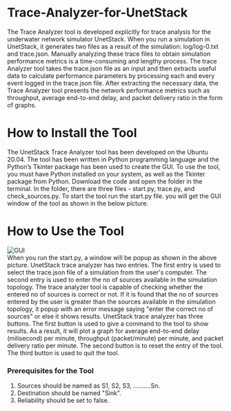 # Trace-Analyzer-for-UnetStack
The Trace Analyzer tool is developed explicitly for trace analysis for the underwater network simulator UnetStack.  When you run a simulation in UnetStack, it generates two files as a result of the simulation: log/log-0.txt and trace.json. Manually analyzing these trace files to obtain simulation performance metrics is a time-consuming and lengthy process. The trace Analyzer tool takes the trace.json file as an input and then extracts useful data to calculate performance parameters by processing each and every event logged in the trace.json file.   After extracting the necessary data, the Trace Analyzer tool presents the network performance metrics such as throughput, average end-to-end delay, and packet delivery ratio in the form of graphs.
#  How to Install the Tool
The UnetStack Trace Analyzer tool has been developed on the Ubuntu 20.04. The tool has been written in Python programming language and the Python’s Tkinter package has been used to create the GUI. To use the tool, you must have Python installed on your system, as well as the Tkinter package from Python.
Download the code and open the folder in the terminal. In the folder, there are three files - start.py, trace.py, and check_sources.py. To start the tool run the start.py file. you will get the GUI window of the tool as shown in the below picture.

# How to Use the Tool
![GUI](https://user-images.githubusercontent.com/33829910/175817525-4c3af879-9594-46b0-9adb-bef7d1eb7fff.png)<br/>
When you run the start.py, a window will be popup as shown in the above picture. UnetStack trace analyzer has two entries. The first entry is used to select the trace.json file of a simulation from the user's computer. The second entry is used to enter the no of sources available in the simulation topology. The trace analyzer tool is capable of checking whether the entered no of sources is correct or not. If it is found that the no of sources entered by the user is greater than the sources available in the simulation topology, it popup with an error message saying "enter the correct no of sources" or else it shows results. UnetStack trace analyzer has three buttons. The first button is used to give a command to the tool to show results. As a result, it will plot a graph for average end-to-end delay (milisecond) per minute, throughput (packet/minute) per minute, and packet delivery ratio per minute. The second button is to reset the entry of the tool. The third button is used to quit the tool. 
### Prerequisites for the Tool
1. Sources should be named as S1, S2, S3, ..........Sn.
2. Destination should be named "Sink".
3. Reliability should be set to false.
